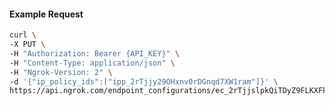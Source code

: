 <!-- Code generated for API Clients. DO NOT EDIT. -->

#### Example Request

```bash
curl \
-X PUT \
-H "Authorization: Bearer {API_KEY}" \
-H "Content-Type: application/json" \
-H "Ngrok-Version: 2" \
-d '{"ip_policy_ids":["ipp_2rTjjy29OHxnv0rDGnqd7XW1ram"]}' \
https://api.ngrok.com/endpoint_configurations/ec_2rTjjslpkQiTDyZ9FLKXFklvOZ6/ip_policy
```
